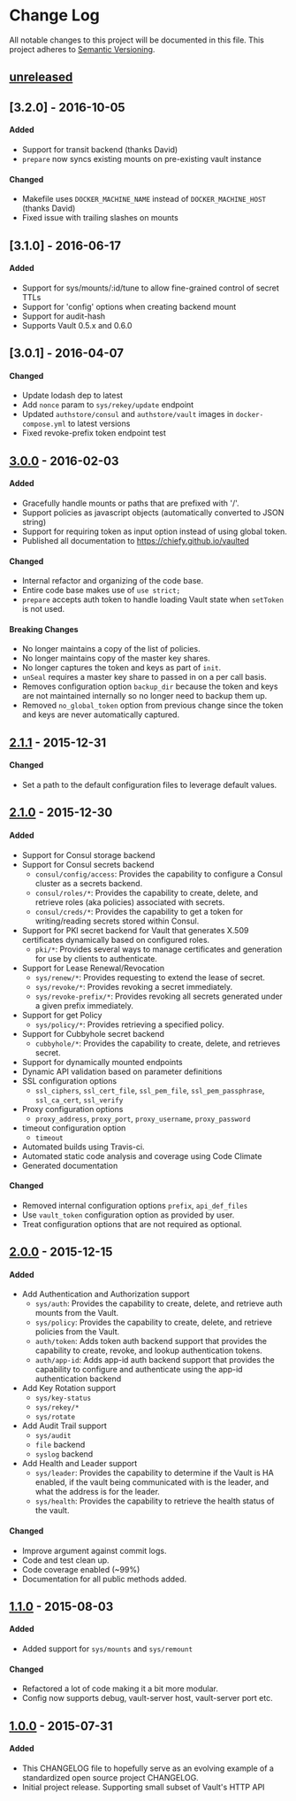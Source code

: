 # Change Log
All notable changes to this project will be documented in this file.
This project adheres to [Semantic Versioning](http://semver.org/).

## [unreleased]

## [3.2.0] - 2016-10-05
#### Added
- Support for transit backend (thanks David)
- `prepare` now syncs existing mounts on pre-existing vault instance

#### Changed
- Makefile uses `DOCKER_MACHINE_NAME` instead of `DOCKER_MACHINE_HOST` (thanks David)
- Fixed issue with trailing slashes on mounts


## [3.1.0] - 2016-06-17
#### Added
- Support for sys/mounts/:id/tune to allow fine-grained control of secret TTLs
- Support for 'config' options when creating backend mount
- Support for audit-hash
- Supports Vault 0.5.x and 0.6.0

## [3.0.1] - 2016-04-07
#### Changed
- Update lodash dep to latest
- Add `nonce` param to `sys/rekey/update` endpoint
- Updated `authstore/consul` and `authstore/vault` images in `docker-compose.yml` to latest versions
- Fixed revoke-prefix token endpoint test


## [3.0.0] - 2016-02-03
#### Added
- Gracefully handle mounts or paths that are prefixed with '/'.
- Support policies as javascript objects (automatically converted to JSON string)
- Support for requiring token as input option instead of using global token.
- Published all documentation to https://chiefy.github.io/vaulted

#### Changed
- Internal refactor and organizing of the code base.
- Entire code base makes use of `use strict;`
- `prepare` accepts auth token to handle loading Vault state when `setToken` is not used.

#### Breaking Changes
- No longer maintains a copy of the list of policies.
- No longer maintains copy of the master key shares.
- No longer captures the token and keys as part of `init`.
- `unSeal` requires a master key share to passed in on a per call basis.
- Removes configuration option `backup_dir` because the token and keys are not maintained internally so no longer need to backup them up.
- Removed `no_global_token` option from previous change since the token and keys are never automatically captured.

## [2.1.1] - 2015-12-31
#### Changed
- Set a path to the default configuration files to leverage default values.

## [2.1.0] - 2015-12-30
#### Added
- Support for Consul storage backend
- Support for Consul secrets backend
  + `consul/config/access`: Provides the capability to configure a Consul cluster as a secrets backend.
  + `consul/roles/*`: Provides the capability to create, delete, and retrieve roles (aka policies) associated with secrets.
  + `consul/creds/*`: Provides the capability to get a token for writing/reading secrets stored within Consul.
- Support for PKI secret backend for Vault that generates X.509 certificates dynamically based on configured roles.
  + `pki/*`: Provides several ways to manage certificates and generation for use by clients to authenticate.
- Support for Lease Renewal/Revocation
  + `sys/renew/*`: Provides requesting to extend the lease of secret.
  + `sys/revoke/*`: Provides revoking a secret immediately.
  + `sys/revoke-prefix/*`: Provides revoking all secrets generated under a given prefix immediately.
- Support for get Policy
  + `sys/policy/*`: Provides retrieving a specified policy.
- Support for Cubbyhole secret backend
  + `cubbyhole/*`: Provides the capability to create, delete, and retrieves secret.
- Support for dynamically mounted endpoints
- Dynamic API validation based on parameter definitions
- SSL configuration options
  + `ssl_ciphers`, `ssl_cert_file`, `ssl_pem_file`, `ssl_pem_passphrase`, `ssl_ca_cert`, `ssl_verify`
- Proxy configuration options
  + `proxy_address`, `proxy_port`, `proxy_username`, `proxy_password`
- timeout configuration option
  + `timeout`
- Automated builds using Travis-ci.
- Automated static code analysis and coverage using Code Climate
- Generated documentation

#### Changed
- Removed internal configuration options `prefix`, `api_def_files`
- Use `vault_token` configuration option as provided by user.
- Treat configuration options that are not required as optional.


## [2.0.0] - 2015-12-15
#### Added
- Add Authentication and Authorization support
  + `sys/auth`: Provides the capability to create, delete, and retrieve
auth mounts from the Vault.
  + `sys/policy`: Provides the capability to create, delete, and retrieve
policies from the Vault.
  + `auth/token`: Adds token auth backend support that provides the
capability to create, revoke, and lookup authentication tokens.
  + `auth/app-id`: Adds app-id auth backend support that provides the
capability to configure and authenticate using the app-id
authentication backend
- Add Key Rotation support
  + `sys/key-status`
  + `sys/rekey/*`
  + `sys/rotate`
- Add Audit Trail support
  + `sys/audit`
  + `file` backend
  + `syslog` backend
- Add Health and Leader support
  + `sys/leader`: Provides the capability to determine if the Vault
is HA enabled, if the vault being communicated with is the leader,
and what the address is for the leader.
  + `sys/health`: Provides the capability to retrieve the health status
of the vault.

#### Changed
- Improve argument against commit logs.
- Code and test clean up.
- Code coverage enabled (~99%)
- Documentation for all public methods added.

## [1.1.0] - 2015-08-03
#### Added
- Added support for `sys/mounts` and `sys/remount`

#### Changed
- Refactored a lot of code making it a bit more modular.
- Config now supports debug, vault-server host, vault-server port etc.

## [1.0.0] - 2015-07-31
#### Added
- This CHANGELOG file to hopefully serve as an evolving example of a standardized open source project CHANGELOG.
- Initial project release. Supporting small subset of Vault's HTTP API

[unreleased]: https://github.com/chiefy/vaulted/compare/v3.0.0...master
[3.0.0]: https://github.com/chiefy/vaulted/compare/v2.1.1...v3.0.0
[2.1.1]: https://github.com/chiefy/vaulted/compare/v2.1.0...v2.1.1
[2.1.0]: https://github.com/chiefy/vaulted/compare/v2.0.0...v2.1.0
[2.0.0]: https://github.com/chiefy/vaulted/compare/v1.1.0...v2.0.0
[1.1.0]: https://github.com/chiefy/vaulted/compare/v1.0.0...v1.1.0
[1.0.0]: https://github.com/chiefy/vaulted/compare/55a14aff522d5d5b45a1ea35ef3e6b6fa37e5e49...v1.0.0
